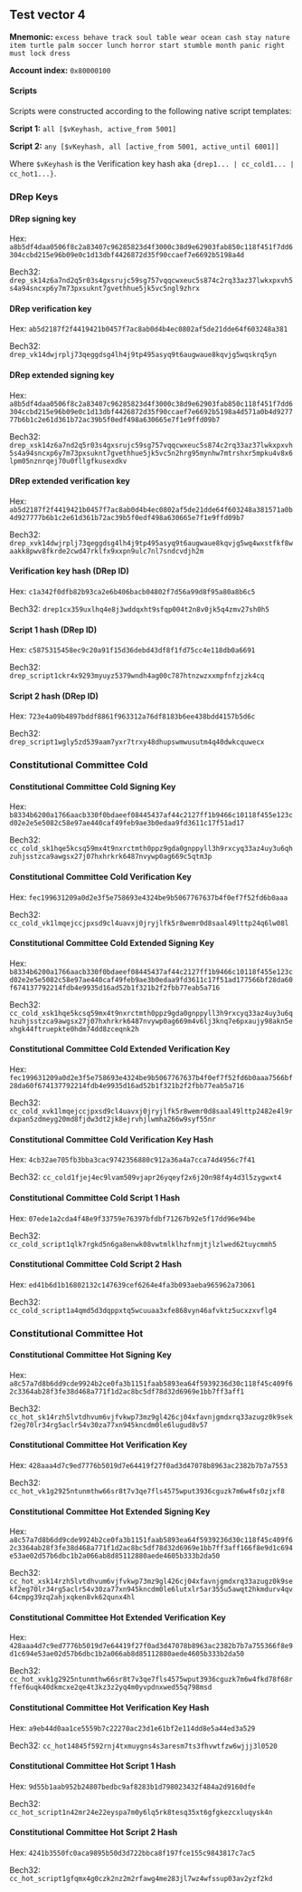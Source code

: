 ## Test vector 4

**Mnemonic:** `excess behave track soul table wear ocean cash stay nature item turtle palm soccer lunch horror start stumble month panic right must lock dress`

**Account index:** `0x80000100`

#### Scripts

Scripts were constructed according to the following native script templates:

**Script 1:** `all [$vKeyhash, active_from 5001]`

**Script 2:** `any [$vKeyhash, all [active_from 5001, active_until 6001]]`

Where `$vKeyhash` is the Verification key hash aka `{drep1... | cc_cold1... | cc_hot1...}`.

### DRep Keys

#### DRep signing key

Hex: `a8b5df4daa0506f8c2a83407c96285823d4f3000c38d9e62903fab850c118f451f7dd6304ccbd215e96b09e0c1d13dbf4426872d35f90ccaef7e6692b5198a4d`

Bech32: `drep_sk14z6a7nd2q5r03s4gxsrujc59sg757vqqcwxeuc5s874c2rq33az37lwkxpxvh5s4a94sncxp6y7m73pxsuknt7gvethhue5jk5vc5ngl9zhrx`

#### DRep verification key

Hex: `ab5d2187f2f4419421b0457f7ac8ab0d4b4ec0802af5de21dde64f603248a381`

Bech32: `drep_vk14dwjrplj73qeggdsg4lh4j9tp495asyq9t6augwaue8kqvjg5wqskrq5yn`

#### DRep extended signing key

Hex: `a8b5df4daa0506f8c2a83407c96285823d4f3000c38d9e62903fab850c118f451f7dd6304ccbd215e96b09e0c1d13dbf4426872d35f90ccaef7e6692b5198a4d571a0b4d927777b6b1c2e61d361b72ac39b5f0edf498a630665e7f1e9ffd09b7`

Bech32: `drep_xsk14z6a7nd2q5r03s4gxsrujc59sg757vqqcwxeuc5s874c2rq33az37lwkxpxvh5s4a94sncxp6y7m73pxsuknt7gvethhue5jk5vc5n2hrg95mynhw7mtrshxr5mpku4v8x6lpm05nznrqej70u0fllgfkusexdkv`

#### DRep extended verification key

Hex: `ab5d2187f2f4419421b0457f7ac8ab0d4b4ec0802af5de21dde64f603248a381571a0b4d927777b6b1c2e61d361b72ac39b5f0edf498a630665e7f1e9ffd09b7`

Bech32: `drep_xvk14dwjrplj73qeggdsg4lh4j9tp495asyq9t6augwaue8kqvjg5wq4wxstfkf8waakk8pwv8fkrde2cwd47rklfx9xxpn9ulc7nl7sndcvdjh2m`

#### Verification key hash (DRep ID)

Hex: `c1a342f0dfb82b93ca2e6b406bacb04802f7d56a99d8f95a80a8b6c5`

Bech32: `drep1cx359uxlhq4e8j3wddqxht9sfqp004t2n8v0jk5q4zmv27sh0h5`

#### Script 1 hash (DRep ID)

Hex: `c5875315458ec9c20a91f15d36debd43df8f1fd75cc4e118db0a6691`

Bech32: `drep_script1ckr4x9293myuyz5379wndh4ag00c787htnzwzxxmpfnfzjzk4cq`

#### Script 2 hash (DRep ID)

Hex: `723e4a09b4897bddf8861f963312a76df8183b6ee438bdd4157b5d6c`

Bech32: `drep_script1wgly5zd539aam7yxr7trxy48dhupswmwusutm4q40dwkcquwecx`

### Constitutional Committee Cold

#### Constitutional Committee Cold Signing Key

Hex: `b8334b6200a1766aacb330f0bdaeef08445437af44c2127ff1b9466c10118f455e123cd02e2e5e5082c58e97ae440caf49feb9ae3b0edaa9fd3611c17f51ad17`

Bech32: `cc_cold_sk1hqe5kcsq59mx4t9nxrctmth0ppz9gda0gnppyll3h9rxcyq33az4uy3u6qhzuhjsstzca9awgsx27j07hxhrkrk6487nvywp0ag669c5qtm3p`

#### Constitutional Committee Cold Verification Key

Hex: `fec199631209a0d2e3f5e758693e4324be9b5067767637b4f0ef7f52fd6b0aaa`

Bech32: `cc_cold_vk1lmqejccjpxsd9cl4uavxj0jryjlfk5r8wemr0d8saal49lttp24q6lw08l`

#### Constitutional Committee Cold Extended Signing Key

Hex: `b8334b6200a1766aacb330f0bdaeef08445437af44c2127ff1b9466c10118f455e123cd02e2e5e5082c58e97ae440caf49feb9ae3b0edaa9fd3611c17f51ad177566bf28da60f674137792214fdb4e9935d16ad52b1f321b2f2fbb77eab5a716`

Bech32: `cc_cold_xsk1hqe5kcsq59mx4t9nxrctmth0ppz9gda0gnppyll3h9rxcyq33az4uy3u6qhzuhjsstzca9awgsx27j07hxhrkrk6487nvywp0ag669m4v6lj3knq7e6pxaujy98akn5exhgk44ftruepkte0hdm74dd8zceqnk2h`

#### Constitutional Committee Cold Extended Verification Key

Hex: `fec199631209a0d2e3f5e758693e4324be9b5067767637b4f0ef7f52fd6b0aaa7566bf28da60f674137792214fdb4e9935d16ad52b1f321b2f2fbb77eab5a716`

Bech32: `cc_cold_xvk1lmqejccjpxsd9cl4uavxj0jryjlfk5r8wemr0d8saal49lttp2482e4l9rdxpan5zdmeyg20md8fjdw3dt2jk8ejrvhjlwmha266w9syf55nr`

#### Constitutional Committee Cold Verification Key Hash

Hex: `4cb32ae705fb3bba3cac9742356880c912a36a4a7cca74d4956c7f41`

Bech32: `cc_cold1fjej4ec9lvam509vjapr26yqeyf2x6j20n98f4y4d3l5zygwxt4`

#### Constitutional Committee Cold Script 1 Hash

Hex: `07ede1a2cda4f48e9f33759e76397bfdbf71267b92e5f17dd96e94be`

Bech32: `cc_cold_script1qlk7rgkd5n6ga8enwk08vwtmlklhzfnmjtjlzlwed62tuycmmh5`

#### Constitutional Committee Cold Script 2 Hash

Hex: `ed41b6d1b16802132c147639cef6264e4fa3b093aeba965962a73061`

Bech32: `cc_cold_script1a4qmd5d3dqppxtq5wcuuaa3xfe868vyn46afvktz5ucxzxvflg4`

### Constitutional Committee Hot

#### Constitutional Committee Hot Signing Key

Hex: `a8c57a7d8b6dd9cde9924b2ce0fa3b1151faab5893ea64f5939236d30c118f45c409f62c3364ab28f3fe38d468a771f1d2ac8bc5df78d32d6969e1bb7ff3aff1`

Bech32: `cc_hot_sk14rzh5lvtdhvum6vjfvkwp73mz9gl426cj04xfavnjgmdxrq33azugz0k9sekf2eg70lr34rg5aclr54v30za77xn945kncdm0le6lugud8v57`

#### Constitutional Committee Hot Verification Key

Hex: `428aaa4d7c9ed7776b5019d7e64419f27f0ad3d47078b8963ac2382b7b7a7553`

Bech32: `cc_hot_vk1g2925ntunmthw66sr8t7v3qe7fls4575wput3936cguzk7m6w4fs0zjxf8`

#### Constitutional Committee Hot Extended Signing Key

Hex: `a8c57a7d8b6dd9cde9924b2ce0fa3b1151faab5893ea64f5939236d30c118f45c409f62c3364ab28f3fe38d468a771f1d2ac8bc5df78d32d6969e1bb7ff3aff166f8e9d1c694e53ae02d57b6dbc1b2a066ab8d85112880aede4605b333b2da50`

Bech32: `cc_hot_xsk14rzh5lvtdhvum6vjfvkwp73mz9gl426cj04xfavnjgmdxrq33azugz0k9sekf2eg70lr34rg5aclr54v30za77xn945kncdm0le6lutxlr5ar355u5awqt2hkmdurv4qv64cmpg39zq2ahjxqken8vk62qunx4hl`

#### Constitutional Committee Hot Extended Verification Key

Hex: `428aaa4d7c9ed7776b5019d7e64419f27f0ad3d47078b8963ac2382b7b7a755366f8e9d1c694e53ae02d57b6dbc1b2a066ab8d85112880aede4605b333b2da50`

Bech32: `cc_hot_xvk1g2925ntunmthw66sr8t7v3qe7fls4575wput3936cguzk7m6w4fkd78f68rffef6uqk40dkmcxe2qe4t3kz3z2yq4m0yvpdnxwed55q798msd`

#### Constitutional Committee Hot Verification Key Hash

Hex: `a9eb44d0aa1ce5559b7c22270ac23d1e61bf2e114dd8e5a44ed3a529`

Bech32: `cc_hot14845f592rnj4txmuygns4s3aresm7ts3fhvwtfzw6wjjj3l0520`

#### Constitutional Committee Hot Script 1 Hash

Hex: `9d55b1aab952b24807bedbc9af8283b1d798023432f484a2d9160dfe`

Bech32: `cc_hot_script1n42mr24e22eyspa7m0y6lq5rk8tesq35xt6gfgkezcxluqysk4n`

#### Constitutional Committee Hot Script 2 Hash

Hex: `4241b3550fc0aca9895b50d3d722bbca8f197fce155c9843817c7ac5`

Bech32: `cc_hot_script1gfqmx4g0czk2nz2m2rfawg4me283jl7wz4wfssup03av2yzf2kd`

